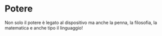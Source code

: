 # Potere

Non solo il potere è legato al dispositivo ma anche la penna, la filosofia, la matematica e anche tipo il linguaggio!



